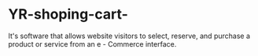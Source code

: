 # YR-shoping-cart-
It's software that allows website visitors to select, reserve, and purchase a product or service from an e - Commerce interface.
